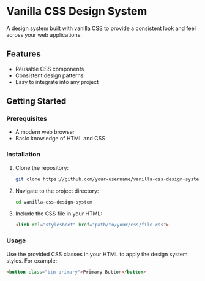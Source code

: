 # Vanilla CSS Design System

A design system built with vanilla CSS to provide a consistent look and feel across your web applications.

## Features

- Reusable CSS components
- Consistent design patterns
- Easy to integrate into any project

## Getting Started

### Prerequisites

- A modern web browser
- Basic knowledge of HTML and CSS

### Installation

1. Clone the repository:

    ```sh
    git clone https://github.com/your-username/vanilla-css-design-system.git
    ```

2. Navigate to the project directory:

    ```sh
    cd vanilla-css-design-system
    ```

3. Include the CSS file in your HTML:

    ```html
    <link rel="stylesheet" href="path/to/your/css/file.css">
    ```

### Usage

Use the provided CSS classes in your HTML to apply the design system styles. For example:

```html
<button class="btn-primary">Primary Button</button>
```